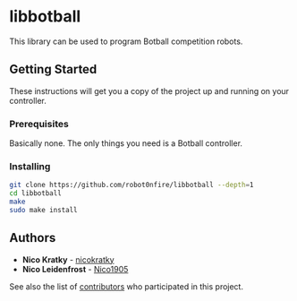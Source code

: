 # libbotball

This library can be used to program Botball competition robots.

## Getting Started

These instructions will get you a copy of the project up and running on your controller.

### Prerequisites

Basically none. The only things you need is a Botball controller.

### Installing

```bash
git clone https://github.com/robot0nfire/libbotball --depth=1
cd libbotball
make
sudo make install
```

## Authors

* **Nico Kratky** - [nicokratky](https://github.com/nicokratky)
* **Nico Leidenfrost** - [Nico1905](https://github.com/Nico1905)

See also the list of [contributors](https://github.com/robot0nfire/libbotball/graphs/contributors) who participated in this project.
